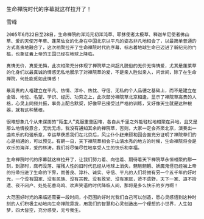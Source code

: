 生命禅院时代的序幕就这样拉开了！

雪峰


    2005年6月22日至28日，生命禅院的浑沌元初浑沌草、耶稣使者太极草、释迦牟尼使者佛山草、爱的天使万年草、蓬莱仙女的化身在中国北京以平凡的姿态非凡地相会了，以最简单普通的方式高贵地融合了，这次相聚拉开了生命禅院时代的序幕，标志着地球生命已迈进了新纪元的门槛，也象征着上帝的王国已经在地球上降临。

    真情无价，真爱无悔，此次相聚充分体现了禅院草之间超凡脱俗的无价无悔情爱，尤其是蓬莱草的化身们以最真诚的情感无私地展示了对禅院草的爱，不是亲人胜似亲人，问世间，除了在生命禅院，何处能觅如此情感！

    最高贵的人格建立在平凡、热情、淳朴、热忱、守信、无私的个人品德之基础上，而不是建立在金钱、地位、名望、学识、经历、功劳之上，此次部分禅院草北京相逢，显示了禅院草高贵的人格，心灵上同频共振，事务上配合默契，好像早已接受过严格的训练，又好像天生就是这种根器，就有这种慧根。

    很难想象几个从未谋面的“陌生人”克服重重困难，各自从千里之外能轻松地相聚在异地，且又是那么地情投意合，无忧无虑，我没有通知其余的禅院草，否则，大家一定会齐聚北京，演奏出一曲欢乐的和谐乐章，幸运草获悉我们在北京后，风尘仆仆赶来颐和园会面充分证明了禅院草们的心是相通的，可以预见，有朝一日，天下禅院草相会于山清水秀的地方的时候，生命禅院将会是欢乐的海洋，爱的林涛，我们将尽情尽性地享受人生的快乐和幸福。

    生命禅院时代的序幕就这样拉开了，让我们努力着、向往着、期待着天下禅院草永恒相聚的那一刻，到那时，腐朽没落、摧残人性的旧时代已经从地球上消失，魑魅魍魉、妖魔鬼怪已经被上帝的扫帚扫进了生命的下界，而善良、淳朴、诚实、守信、平凡的人们将拥有另一个五千年的好时光，一个没有国家、没有民族、没有宗教、没有政党、没有家庭，贤不遗野，天下一家、道不拾遗、夜不闭户、处处花香鸟鸣、欢声笑语的时代降临人间，那将是多么快乐的岁月啊！

    大范围好时光的来临还需要一段时间，小范围的好时光我们自己可以创造，愿心灵感悟到这种时刻的人们积极主动地向生命禅院靠拢，用我们的智慧和心灵创造出一个理想的小世界，人生如梦，四大皆空，充分感受，无亏我生。



